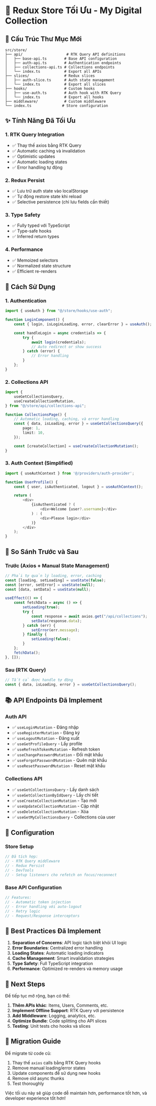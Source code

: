 # 🔄 Redux Store Tối Ưu - My Digital Collection

## 📁 Cấu Trúc Thư Mục Mới

```
src/store/
├── api/                    # RTK Query API definitions
│   ├── base-api.ts        # Base API configuration
│   ├── auth-api.ts        # Authentication endpoints
│   ├── collections-api.ts # Collections endpoints
│   └── index.ts           # Export all APIs
├── slices/                # Redux slices
│   ├── auth-slice.ts      # Auth state management
│   └── index.ts           # Export all slices
├── hooks/                 # Custom hooks
│   ├── use-auth.ts        # Auth hook with RTK Query
│   └── index.ts           # Export all hooks
├── middleware/            # Custom middleware
└── index.ts              # Store configuration
```

## ✨ Tính Năng Đã Tối Ưu

### 1. RTK Query Integration

- ✅ Thay thế axios bằng RTK Query
- ✅ Automatic caching và invalidation
- ✅ Optimistic updates
- ✅ Automatic loading states
- ✅ Error handling tự động

### 2. Redux Persist

- ✅ Lưu trữ auth state vào localStorage
- ✅ Tự động restore state khi reload
- ✅ Selective persistence (chỉ lưu fields cần thiết)

### 3. Type Safety

- ✅ Fully typed với TypeScript
- ✅ Type-safe hooks
- ✅ Inferred return types

### 4. Performance

- ✅ Memoized selectors
- ✅ Normalized state structure
- ✅ Efficient re-renders

## 🚀 Cách Sử Dụng

### 1. Authentication

```typescript
import { useAuth } from "@/store/hooks/use-auth";

function LoginComponent() {
    const { login, isLoginLoading, error, clearError } = useAuth();

    const handleLogin = async credentials => {
        try {
            await login(credentials);
            // Auto redirect or show success
        } catch (error) {
            // Error handling
        }
    };
}
```

### 2. Collections API

```typescript
import {
    useGetCollectionsQuery,
    useCreateCollectionMutation,
} from "@/store/api/collections-api";

function CollectionsPage() {
    // Automatic loading, caching, và error handling
    const { data, isLoading, error } = useGetCollectionsQuery({
        page: 1,
        limit: 10,
    });

    const [createCollection] = useCreateCollectionMutation();
}
```

### 3. Auth Context (Simplified)

```typescript
import { useAuthContext } from '@/providers/auth-provider';

function UserProfile() {
    const { user, isAuthenticated, logout } = useAuthContext();

    return (
        <div>
            {isAuthenticated ? (
                <div>Welcome {user?.username}</div>
            ) : (
                <div>Please login</div>
            )}
        </div>
    );
}
```

## 🎯 So Sánh Trước và Sau

### Trước (Axios + Manual State Management)

```typescript
// Phải tự quản lý loading, error, caching
const [loading, setLoading] = useState(false);
const [error, setError] = useState(null);
const [data, setData] = useState(null);

useEffect(() => {
    const fetchData = async () => {
        setLoading(true);
        try {
            const response = await axios.get("/api/collections");
            setData(response.data);
        } catch (err) {
            setError(err.message);
        } finally {
            setLoading(false);
        }
    };
    fetchData();
}, []);
```

### Sau (RTK Query)

```typescript
// Tất cả được handle tự động
const { data, isLoading, error } = useGetCollectionsQuery();
```

## 📚 API Endpoints Đã Implement

### Auth API

- ✅ `useLoginMutation` - Đăng nhập
- ✅ `useRegisterMutation` - Đăng ký
- ✅ `useLogoutMutation` - Đăng xuất
- ✅ `useGetProfileQuery` - Lấy profile
- ✅ `useRefreshTokenMutation` - Refresh token
- ✅ `useChangePasswordMutation` - Đổi mật khẩu
- ✅ `useForgotPasswordMutation` - Quên mật khẩu
- ✅ `useResetPasswordMutation` - Reset mật khẩu

### Collections API

- ✅ `useGetCollectionsQuery` - Lấy danh sách
- ✅ `useGetCollectionByIdQuery` - Lấy chi tiết
- ✅ `useCreateCollectionMutation` - Tạo mới
- ✅ `useUpdateCollectionMutation` - Cập nhật
- ✅ `useDeleteCollectionMutation` - Xóa
- ✅ `useGetMyCollectionsQuery` - Collections của user

## 🔧 Configuration

### Store Setup

```typescript
// Đã tích hợp:
// - RTK Query middleware
// - Redux Persist
// - DevTools
// - Setup listeners cho refetch on focus/reconnect
```

### Base API Configuration

```typescript
// Features:
// - Automatic token injection
// - Error handling với auto-logout
// - Retry logic
// - Request/Response interceptors
```

## 🎨 Best Practices Đã Implement

1. **Separation of Concerns**: API logic tách biệt khỏi UI logic
2. **Error Boundaries**: Centralized error handling
3. **Loading States**: Automatic loading indicators
4. **Cache Management**: Smart invalidation strategies
5. **Type Safety**: Full TypeScript integration
6. **Performance**: Optimized re-renders và memory usage

## 🚀 Next Steps

Để tiếp tục mở rộng, bạn có thể:

1. **Thêm APIs khác**: Items, Users, Comments, etc.
2. **Implement Offline Support**: RTK Query với persistence
3. **Add Middleware**: Logging, analytics, etc.
4. **Optimize Bundle**: Code splitting cho API slices
5. **Testing**: Unit tests cho hooks và slices

## 📝 Migration Guide

Để migrate từ code cũ:

1. Thay thế `axios` calls bằng RTK Query hooks
2. Remove manual loading/error states
3. Update components để sử dụng new hooks
4. Remove old async thunks
5. Test thoroughly

Việc tối ưu này sẽ giúp code dễ maintain hơn, performance tốt hơn, và developer experience tốt hơn!
